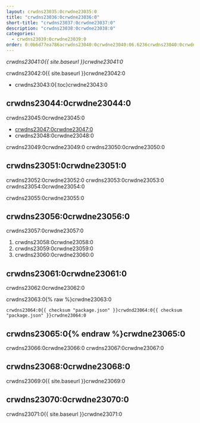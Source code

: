 ```yaml
---
layout: crwdns23035:0crwdne23035:0
title: "crwdns23036:0crwdne23036:0"
short-title: "crwdns23037:0crwdne23037:0"
description: "crwdns23038:0crwdne23038:0"
categories:
  - crwdns23039:0crwdne23039:0
order: 0:0b6d77ea786acrwdns23040:0crwdne23040:06.6236crwdns23040:0crwdne23040:0248crwdns23040:0crwdne23040:0
---
```

*crwdns23041:0{{ site.baseurl }}crwdne23041:0*

crwdns23042:0{{ site.baseurl }}crwdne23042:0

- crwdns23043:0{:toc}crwdne23043:0

## crwdns23044:0crwdne23044:0

crwdns23045:0crwdne23045:0

- <a href="crwdns23046:0crwdne23046:0" target="_blank">crwdns23047:0crwdne23047:0</a>
- crwdns23048:0crwdne23048:0

crwdns23049:0crwdne23049:0 crwdns23050:0crwdne23050:0

## crwdns23051:0crwdne23051:0

crwdns23052:0crwdne23052:0 crwdns23053:0crwdne23053:0 crwdns23054:0crwdne23054:0

crwdns23055:0crwdne23055:0

## crwdns23056:0crwdne23056:0

crwdns23057:0crwdne23057:0

1. crwdns23058:0crwdne23058:0
2. crwdns23059:0crwdne23059:0
3. crwdns23060:0crwdne23060:0

## crwdns23061:0crwdne23061:0

crwdns23062:0crwdne23062:0

crwdns23063:0{% raw %}crwdne23063:0

    crwdns23064:0{{ checksum "package.json" }}crwdnd23064:0{{ checksum "package.json" }}crwdne23064:0    
    

## crwdns23065:0{% endraw %}crwdne23065:0

crwdns23066:0crwdne23066:0 crwdns23067:0crwdne23067:0

## crwdns23068:0crwdne23068:0

crwdns23069:0{{ site.baseurl }}crwdne23069:0

## crwdns23070:0crwdne23070:0

crwdns23071:0{{ site.baseurl }}crwdne23071:0